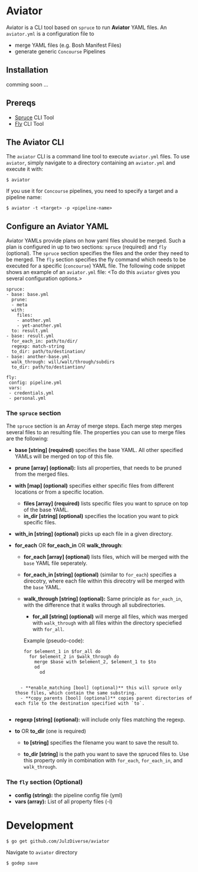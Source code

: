 # Aviator

Aviator is a CLI tool based on `spruce` to run **Aviator** YAML files. An `aviator.yml` is  a configuration file to

- merge YAML files (e.g. Bosh Manifest Files)
- generate generic `Concourse` Pipelines

## Installation

comming soon ...

## Prereqs

- [Spruce](https://github.com/geofffranks/spruce) CLI Tool
- [Fly](https://github.com/concourse/fly) CLI Tool

## The Aviator CLI

The `aviator` CLI is a command line tool to execute `aviator.yml` files. To use `aviator`, simply navigate to a directory containing an `aviator.yml` and execute it with:

```
$ aviator
```

If you use it for `Concourse` pipelines, you need to specify a target and a pipeline name:

```
$ aviator -t <target> -p <pipeline-name>
```

## Configure an Aviator YAML

Aviator YAMLs provide plans on how yaml files should be merged. Such a plan is configured in up to two sections: `spruce` (required) and `fly` (optional). The `spruce` section specifies the files and the order they need to be merged. The `fly` section specifies the fly command which needs to be executed for a specific (`concourse`) YAML file. The following code snippet shows an example of an `aviator.yml` file:  <To do this `aviator` gives you several configuration options.>  

```
spruce:
- base: base.yml
  prune:
  - meta
  with:
    files:
    - another.yml
    - yet-another.yml
  to: result.yml
- base: result.yml
  for_each_in: path/to/dir/
  regexp: match-string
  to_dir: path/to/destination/
- base: another-base.yml
  walk_through: will/walt/through/subdirs
  to_dir: path/to/destiantion/

fly:
 config: pipeline.yml
 vars:
 - credentials.yml
 - personal.yml
```

### The `spruce` section

The `spruce` section is an Array of merge steps. Each merge step merges several files to an resulting file. The properties you can use to merge files are the following:

- **base [string] (required)** specifies the base YAML. All other specified YAMLs will be merged on top of this file.

- **prune [array] (optional):** lists all properties, that needs to be pruned from the merged files.

- **with [map] (optional)** specifies either specific files from different locations or from a specific location.

    - **files [array] (required)** lists specific files you want to spruce on top of the base YAML.
    - **in_dir [string] (optional)**  specifies the location you want to pick specific files.


- **with_in [string] (optional)** picks up each file in a given directory.

- **for_each** OR **for_each_in** OR **walk_through**:

  - **for_each [array] (optional)** lists files, which will be merged with the `base` YAML file seperately.

  - **for_each_in [string] (optional)** (similar to `for_each`) specifies a direcotry, where each file within this direcotry will be merged with the `base` YAML.

  - **walk_through [string] (optional):** Same principle as `for_each_in`, with the difference that it walks through all subdirectories.

    - **for_all [string] (optional)** will merge all files, which was merged with `walk_through` with all files within the directory speciefied with `for_all`.

    Example (pseudo-code):

    ```
    for $element_1 in $for_all do
      for $element_2 in $walk_through do
        merge $base with $element_2, $element_1 to $to
        od
          od
  ```

    - **enable_matching [bool] (optional)** this will spruce only those files, which contain the same substring.
    - **copy_parents [bool] (optional)** copies parent directories of each file to the destination specified with `to`.


- **regexp [string] (optional):** will include only files matching the regexp.

- **to** OR **to_dir** (one is required)

  - **to [string]** specifies the filename you want to save the result to.

  - **to_dir [string]** is the path you want to save the spruced files to. Use this property only in combination with `for_each`, `for_each_in`, and `walk_through`.

### The `fly` section (Optional)

- **config (string):** the pipeline config file (yml)
- **vars (array):** List of all property files (-l)


# Development

```
$ go get github.com/JulzDiverse/aviator
```

Navigate to `aviator` directory

```
$ godep save
```
